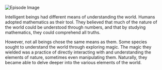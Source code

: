![Episode Image](https://oaidalleapiprodscus.blob.core.windows.net/private/org-GQpglIXiFedJ91szlzMSEyNG/myth-smiths/img-9C7T5LcMG0UWIZ2xl7M5RCWk.png?st=2024-05-23T13%3A04%3A10Z&se=2024-05-23T15%3A04%3A10Z&sp=r&sv=2021-08-06&sr=b&rscd=inline&rsct=image/png&skoid=6aaadede-4fb3-4698-a8f6-684d7786b067&sktid=a48cca56-e6da-484e-a814-9c849652bcb3&skt=2024-05-23T10%3A23%3A52Z&ske=2024-05-24T10%3A23%3A52Z&sks=b&skv=2021-08-06&sig=4KxX51c0nDRJb5nR1%2B4ZnMsGNdr3/ZmXN1qbuvV%2B4T0%3D)

Intelligent beings had different means of understanding the world. Humans adopted mathematics as their tool. They believed that much of the nature of the world could be understood through numbers, and that by studying mathematics, they could comprehend all truths.

However, not all beings chose the same means as them. Some species sought to understand the world through exploring magic. The magic they wielded was a practice of directly interacting with and understanding the elements of nature, sometimes even manipulating them. Naturally, they became able to delve deeper into the various elements of the world.